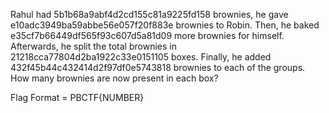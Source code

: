 Rahul had 5b1b68a9abf4d2cd155c81a9225fd158 brownies,  he gave e10adc3949ba59abbe56e057f20f883e brownies to Robin. Then, he baked e35cf7b66449df565f93c607d5a81d09 more brownies for himself. Afterwards, he split the total brownies in 21218cca77804d2ba1922c33e0151105 boxes. Finally, he added 432f45b44c432414d2f97df0e5743818 brownies to each of the groups. How many brownies are now present in each box?

Flag Format = PBCTF{NUMBER}